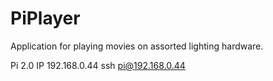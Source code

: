 # PiPlayer
Application for playing movies on assorted lighting hardware.

Pi 2.0 IP 192.168.0.44
ssh pi@192.168.0.44

